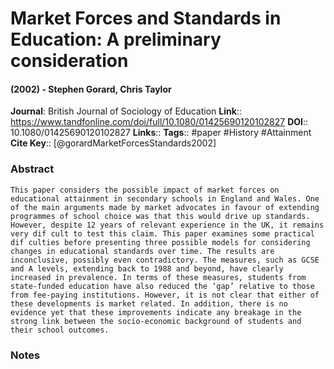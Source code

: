 # Market Forces and Standards in Education: A preliminary consideration
#### (2002) - Stephen Gorard, Chris Taylor
**Journal**: British Journal of Sociology of Education
**Link**:: https://www.tandfonline.com/doi/full/10.1080/01425690120102827
**DOI**:: 10.1080/01425690120102827
**Links**:: 
**Tags**:: #paper #History #Attainment 
**Cite Key**:: [@gorardMarketForcesStandards2002]

### Abstract

```
This paper considers the possible impact of market forces on educational attainment in secondary schools in England and Wales. One of the main arguments made by market advocates in favour of extending programmes of school choice was that this would drive up standards. However, despite 12 years of relevant experience in the UK, it remains very dif cult to test this claim. This paper examines some practical dif culties before presenting three possible models for considering changes in educational standards over time. The results are inconclusive, possibly even contradictory. The measures, such as GCSE and A levels, extending back to 1988 and beyond, have clearly increased in prevalence. In terms of these measures, students from state-funded education have also reduced the ‘gap’ relative to those from fee-paying institutions. However, it is not clear that either of these developments is market related. In addition, there is no evidence yet that these improvements indicate any breakage in the strong link between the socio-economic background of students and their school outcomes.
```

### Notes

